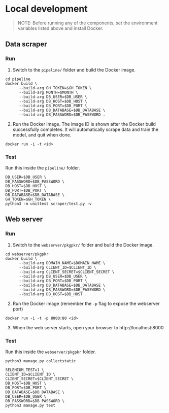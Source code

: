 # Local development

> NOTE: Before running any of the components, set the environment variables listed above and install Docker.

## Data scraper
### Run

1. Switch to the `pipeline/` folder and build the Docker image.

```
cd pipeline
docker build \
      --build-arg GH_TOKEN=$GH_TOKEN \
      --build-arg MONTH=$MONTH \
      --build-arg DB_USER=$DB_USER \
      --build-arg DB_HOST=$DB_HOST \
      --build-arg DB_PORT=$DB_PORT \
      --build-arg DB_DATABASE=$DB_DATABASE \
      --build-arg DB_PASSWORD=$DB_PASSWORD .
```

2. Run the Docker image. The image ID is shown after the Docker build successfully
   completes. It will automatically scrape data and train the model, and quit when done.

`docker run -i -t <id>`

### Test

Run this inside the `pipeline/` folder.

```
DB_USER=$DB_USER \
DB_PASSWORD=$DB_PASSWORD \
DB_HOST=$DB_HOST \
DB_PORT=$DB_PORT \
DB_DATABASE=$DB_DATABASE \
GH_TOKEN=$GH_TOKEN \
python3 -m unittest scraper/test.py -v
```

## Web server
### Run
1. Switch to the `webserver/pkgpkr/` folder and build the Docker image.

```
cd webserver/pkgpkr
docker build \
      --build-arg DOMAIN_NAME=$DOMAIN_NAME \
      --build-arg CLIENT_ID=$CLIENT_ID \
      --build-arg CLIENT_SECRET=$CLIENT_SECRET \
      --build-arg DB_USER=$DB_USER \
      --build-arg DB_PORT=$DB_PORT \
      --build-arg DB_DATABASE=$DB_DATABASE \
      --build-arg DB_PASSWORD=$DB_PASSWORD \
      --build-arg DB_HOST=$DB_HOST .
```

2. Run the Docker image (remember the `-p` flag to expose the webserver port)

`docker run -i -t -p 8000:80 <id>`

3. When the web server starts, open your browser to http://localhost:8000

### Test

Run this inside the `webserver/pkgpkr` folder.

```
python3 manage.py collectstatic

SELENIUM_TEST=1 \
CLIENT_ID=$CLIENT_ID \
CLIENT_SECRET=$CLIENT_SECRET \
DB_HOST=$DB_HOST \
DB_PORT=$DB_PORT \
DB_DATABASE=$DB_DATABASE \
DB_USER=$DB_USER \
DB_PASSWORD=$DB_PASSWORD \
python3 manage.py test
```
